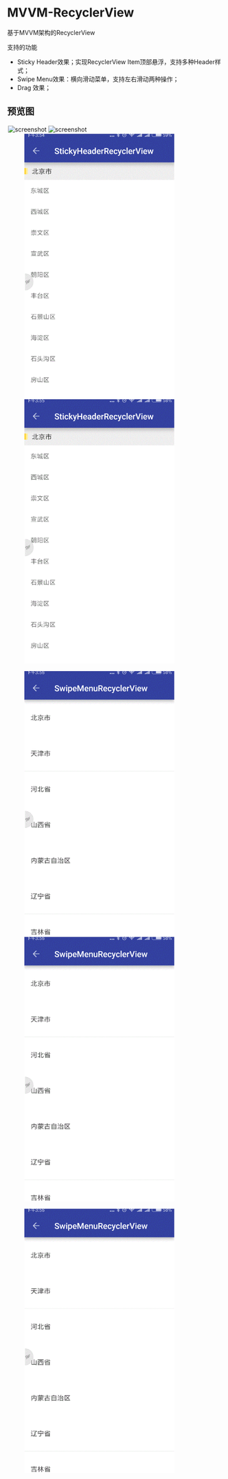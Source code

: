 # MVVM-RecyclerView
基于MVVM架构的RecyclerView

支持的功能
  
 - Sticky Header效果；实现RecyclerView Item顶部悬浮，支持多种Header样式；  
 - Swipe Menu效果：横向滑动菜单，支持左右滑动两种操作；
 - Drag 效果；

## 预览图  

<div style="float:left;border:solid 1px 000;margin:2px;">
	<img src="http://img.blog.csdn.net/20160616131539493" alt="screenshot" title="screenshot" width="250" height="436" >
	<img src="http://img.blog.csdn.net/20160616131603337" alt="screenshot" title="screenshot" width="250" height="436" ></div>

<figure class="half">
    <a href="screenshots/20170917_155444.gif"><img src="screenshots/20170917_155444.gif" width = "350"></a>
    <a href="screenshots/20170917_155550.gif"><img src="screenshots/20170917_155550.gif" width = "350"></a>
</figure>  


<figure class="half">
    <a href="screenshots/20170917_155618.gif"><img src="screenshots/20170917_155618.gif" width = "350"></a>
    <a href="screenshots/20170917_155634.gif"><img src="screenshots/20170917_155634.gif" width = "350"></a>
</figure>  


<figure class="half">
    <a href="screenshots/20170917_155634.gif"><img src="screenshots/20170917_155634.gif" width = "350"></a>
</figure>

